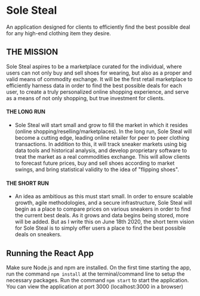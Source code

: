 # Sole Steal
An application designed for clients to efficiently find the best possible deal for any high-end clothing item they desire.

## THE MISSION
Sole Steal aspires to be a marketplace curated for the individual, where users can not only buy and sell shoes for wearing, but also as a proper and valid means of commodity exchange. It will be the first retail marketplace to efficiently harness data in order  to find the best possible deals for each user, to create a truly personalized online shopping experience, and serve as a means of not only shopping, but true investment for clients. 

#### THE LONG RUN
- Sole Steal will start small and grow to fill the market in which it resides (online shopping/reselling/marketplaces). In the long run, Sole Steal will become a cutting edge, leading online retailer for peer to peer clothing transactions. In addition to this, it will track sneaker markets using big data tools and historical analysis, and develop proprietary software to treat the market as a real commodities exchange. This will allow clients to forecast future prices, buy and sell shoes according to market swings, and bring statistical validity to the idea of "flipping shoes".

#### THE SHORT RUN
- An idea as ambitious as this must start small. In order to ensure scalable growth, agile methodologies, and a secure infrastructure, Sole Steal will begin as a place to compare prices on various sneakers in order to find the current best deals. As it grows and data begins being stored, more will be added. But as I write this on June 18th 2020, the short term vision for Sole Steal is to simply offer users a place to find the best possible deals on sneakers. 



## Running the React App
Make sure Node.js and npm are installed.
On the first time starting the app, run the command `npm install` at the terminal/command line to setup the necessary packages.
Run the command `npm start` to start the application. You can view the application at port 3000 (localhost:3000 in a browser)
